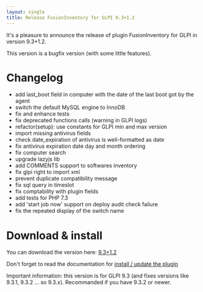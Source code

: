 ```yaml
---
layout: single
title: Release FusionInventory for GLPI 9.3+1.2
---
```


It's a pleasure to announce the release of plugin FusionInventory for GLPI in version 9.3+1.2.

This version is a bugfix version (with some little features).



# Changelog

* add last_boot field in computer with the date of the last boot got by the agent
* switch the default MySQL engine to InnoDB
* fix and enhance tests
* fix deprecated functions calls (warning in GLPI logs)
* refactor(setup): use constants for GLPI min and max version
* import missing antivirus fields
* check date_expiration of antivirus is well-formatted as date
* fix antivirus expiration date day and month ordering
* fix computer search 
* upgrade lazyjs lib
* add COMMENTS support to softwares inventory 
* fix glpi right to import xml
* prevent duplicate compatibility message
* fix sql query in timeslot
* fix comptability with plugin fields
* add tests for PHP 7.3
* add 'start job now' support on deploy audit check failure
* fix the repeated display of the switch name


# Download & install

You can download the version here: [9.3+1.2](https://github.com/fusioninventory/fusioninventory-for-glpi/releases/tag/glpi9.3%2B1.2)

Don't forget to read the documentation for [install / update the plugin](https://forge.fusioninventory.org/documentation/%20FusionInventory_for_GLPI/%20%20Installation%20%26%20update/1.installation/)

Important information: this version is for GLPI 9.3 (and fixes versions like 9.3.1, 9.3.2 ... so 9.3.x).
Recommanded if you have 9.3.2 or newer.

